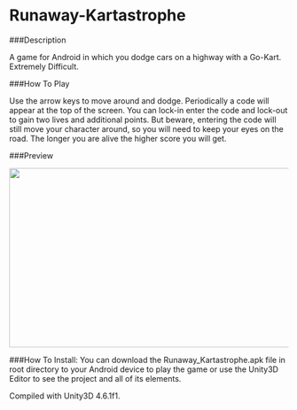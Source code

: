 # Runaway-Kartastrophe

###Description

A game for Android in which you dodge cars on a highway with a Go-Kart. Extremely Difficult. 


###How To Play

Use the arrow keys to move around and dodge. Periodically a code will appear at the top of the screen. You can lock-in enter the code and lock-out to gain two lives and additional points. But beware, entering the code will still move your character around, so you will need to keep your eyes on the road. The longer you are alive the higher score you will get.


###Preview

<img src="http://i.imgur.com/QT0a1v1.png" width="576" height="324" />


###How To Install:
You can download the Runaway_Kartastrophe.apk file in root directory to your Android device to play the game or use the Unity3D Editor to see the project and all of its elements.

Compiled with Unity3D 4.6.1f1.
